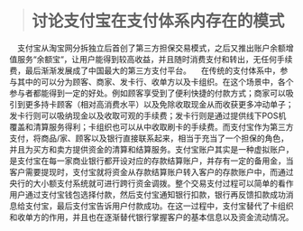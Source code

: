 ﻿


># 讨论支付宝在支付体系内存在的模式
&emsp;支付宝从淘宝网分拆独立后首创了第三方担保交易模式，之后又推出账户余额增值服务“余额宝“，让用户能得到较高收益，并且随时消费支付和转出，无任何手续费，最后渐渐发展成了中国最大的第三方支付平台。
&emsp;在传统的支付体系中，参与其中的可以分为顾客、商家、发卡行、收单方以及卡组织。在这个场景中，各个参与者都能得到一定的好处。例如顾客享受到了便利快捷的付款方式；商家可以吸引到更多持卡顾客（相对高消费水平）以及免除收取现金从而收获更多冲动单子；发卡行则可以吸纳现金以及收取可观的手续费；发卡行则是通过提供线下POS机覆盖和清算服务得利；卡组织也可以从中收取刷卡的手续费。而支付宝作为第三方支付，将商品/家、顾客以及银行直接联系起来，相当于充当了一个担保的角色，并且为买方和卖方提供资金的清算和结算服务。支付宝账户其实是一种虚拟账户，是支付宝在每一家商业银行都开设对应的存款结算账户，并存有一定的备用金，当客户需要提现时，支付宝就将资金从存款结算账户转入客户的存款账户中，而通过央行的大小额支付系统就可进行跨行资金调拨。整个交易支付过程可以简单的看作用户通过支付宝钱包选择付款，然后支付宝通知银行扣款，银行再反馈扣款成功消息给支付宝，最后支付宝告诉用户付款成功。在这一过程中，支付宝替代了卡组织和收单方的作用，并且也在逐渐替代银行掌握客户的基本信息以及资金流动情况。


